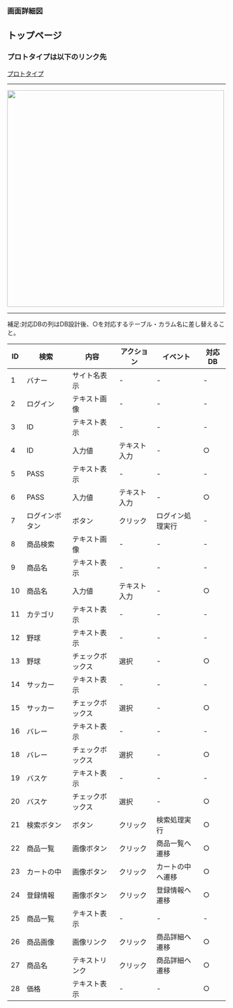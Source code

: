 ### 画面詳細図
## トップページ
### プロトタイプは以下のリンク先
[プロトタイプ](https://www.figma.com/file/36DPETfL3dwzP5NjNW1WZQ/Untitled?node-id=0%3A1)
*****
<img src="toppage.png" width="500">

*****

補足:対応DBの列はDB設計後、○を対応するテーブル・カラム名に差し替えること。

| ID | 検索 | 内容 | アクション | イベント | 対応DB |
|----|-----|-----|---------|--------|-------|
|1|バナー|サイト名表示|-|-|-|
|2|ログイン|テキスト画像|-|-|-|
|3|ID|テキスト表示|-|-|-|
|4|ID|入力値|テキスト入力|-|○|
|5|PASS|テキスト表示|-|-|-|
|6|PASS|入力値|テキスト入力|-|○|
|7|ログインボタン|ボタン|クリック|ログイン処理実行|-|
|8|商品検索|テキスト画像|-|-|-|
|9|商品名|テキスト表示|-|-|-|
|10|商品名|入力値|テキスト入力|-|○|
|11|カテゴリ|テキスト表示|-|-|-|
|12|野球|テキスト表示|-|-|-|
|13|野球|チェックボックス|選択|-|○|
|14|サッカー|テキスト表示|-|-|-|
|15|サッカー|チェックボックス|選択|-|○|
|16|バレー|テキスト表示|-|-|-|
|18|バレー|チェックボックス|選択|-|○|
|19|バスケ|テキスト表示|-|-|-|
|20|バスケ|チェックボックス|選択|-|○|
|21|検索ボタン|ボタン|クリック|検索処理実行|○|
|22|商品一覧|画像ボタン|クリック|商品一覧へ遷移|○|
|23|カートの中|画像ボタン|クリック|カートの中へ遷移|○|
|24|登録情報|画像ボタン|クリック|登録情報へ遷移|○|
|25|商品一覧|テキスト表示|-|-|-|
|26|商品画像|画像リンク|クリック|商品詳細へ遷移|○|
|27|商品名|テキストリンク|クリック|商品詳細へ遷移|○|
|28|価格|テキスト表示|-|-|○|
